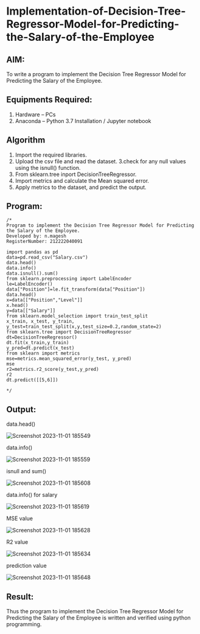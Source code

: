 # Implementation-of-Decision-Tree-Regressor-Model-for-Predicting-the-Salary-of-the-Employee

## AIM:
To write a program to implement the Decision Tree Regressor Model for Predicting the Salary of the Employee.

## Equipments Required:
1. Hardware – PCs
2. Anaconda – Python 3.7 Installation / Jupyter notebook

## Algorithm
1. Import the required libraries.
2. Upload the csv file and read the dataset.
3.check for any null values using the isnull() function.
4.  From sklearn.tree inport DecisionTreeRegressor.
5. Import metrics and calculate the Mean squared error.
6. Apply metrics to the dataset, and predict the output.

## Program:
```
/*
Program to implement the Decision Tree Regressor Model for Predicting the Salary of the Employee.
Developed by: n.magesh
RegisterNumber: 212222040091

import pandas as pd
data=pd.read_csv("Salary.csv")
data.head()
data.info()
data.isnull().sum()
from sklearn.preprocessing import LabelEncoder
le=LabelEncoder()
data["Position"]=le.fit_transform(data["Position"])
data.head()
x=data[["Position","Level"]]
x.head()
y=data[["Salary"]]
from sklearn.model_selection import train_test_split
x_train, x_test, y_train, y_test=train_test_split(x,y,test_size=0.2,random_state=2)
from sklearn.tree import DecisionTreeRegressor
dt=DecisionTreeRegressor()
dt.fit(x_train,y_train)
y_pred=dt.predict(x_test)
from sklearn import metrics
mse=metrics.mean_squared_error(y_test, y_pred)
mse
r2=metrics.r2_score(y_test,y_pred)
r2
dt.predict([[5,6]])

*/
```

## Output:
data.head()

![Screenshot 2023-11-01 185549](https://github.com/22008496/Implementation-of-Decision-Tree-Regressor-Model-for-Predicting-the-Salary-of-the-Employee/assets/119476113/8179c315-c878-46ab-859c-df6d3be8f0dd)

data.info()

![Screenshot 2023-11-01 185559](https://github.com/22008496/Implementation-of-Decision-Tree-Regressor-Model-for-Predicting-the-Salary-of-the-Employee/assets/119476113/e404b5dc-a9eb-4787-97c0-16edcef16706)

isnull and sum()

![Screenshot 2023-11-01 185608](https://github.com/22008496/Implementation-of-Decision-Tree-Regressor-Model-for-Predicting-the-Salary-of-the-Employee/assets/119476113/8a0d198c-7ffb-47ff-a316-4dbf373fcd04)

data.info() for salary

![Screenshot 2023-11-01 185619](https://github.com/22008496/Implementation-of-Decision-Tree-Regressor-Model-for-Predicting-the-Salary-of-the-Employee/assets/119476113/59a5c76d-b160-47b8-a04b-7122a794b7a4)

MSE value

![Screenshot 2023-11-01 185628](https://github.com/22008496/Implementation-of-Decision-Tree-Regressor-Model-for-Predicting-the-Salary-of-the-Employee/assets/119476113/8cc9743f-dcea-4a06-8857-c8455bf458b4)

R2 value

![Screenshot 2023-11-01 185634](https://github.com/22008496/Implementation-of-Decision-Tree-Regressor-Model-for-Predicting-the-Salary-of-the-Employee/assets/119476113/d780678f-e964-4ce9-8e44-ab237c3c271c)

prediction value

![Screenshot 2023-11-01 185648](https://github.com/22008496/Implementation-of-Decision-Tree-Regressor-Model-for-Predicting-the-Salary-of-the-Employee/assets/119476113/6c7617ab-e896-47d5-b460-5b6ea2a54f50)

## Result:
Thus the program to implement the Decision Tree Regressor Model for Predicting the Salary of the Employee is written and verified using python programming.
